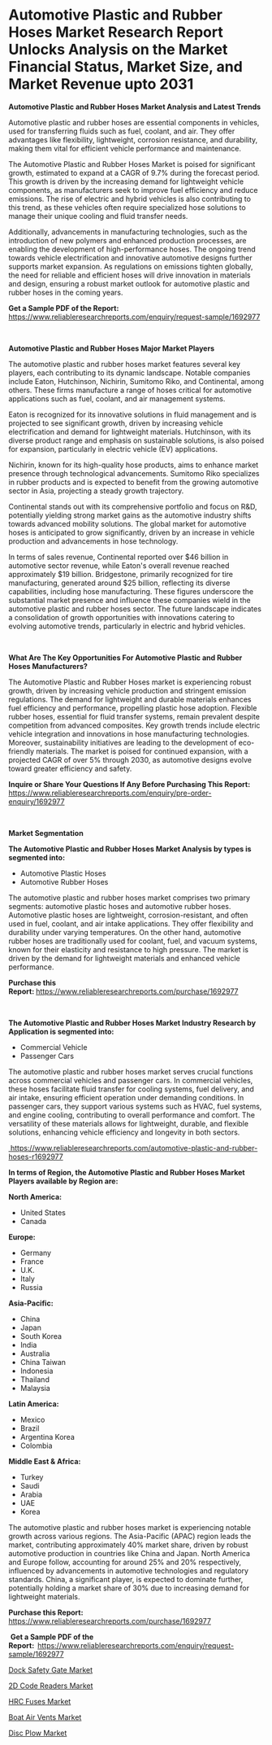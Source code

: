<p><h1>Automotive Plastic and Rubber Hoses Market Research Report Unlocks Analysis on the Market Financial Status, Market Size, and Market Revenue upto 2031</h1></p><p><strong>Automotive Plastic and Rubber Hoses Market Analysis and Latest Trends</strong></p>
<p><p>Automotive plastic and rubber hoses are essential components in vehicles, used for transferring fluids such as fuel, coolant, and air. They offer advantages like flexibility, lightweight, corrosion resistance, and durability, making them vital for efficient vehicle performance and maintenance. </p><p>The Automotive Plastic and Rubber Hoses Market is poised for significant growth, estimated to expand at a CAGR of 9.7% during the forecast period. This growth is driven by the increasing demand for lightweight vehicle components, as manufacturers seek to improve fuel efficiency and reduce emissions. The rise of electric and hybrid vehicles is also contributing to this trend, as these vehicles often require specialized hose solutions to manage their unique cooling and fluid transfer needs.</p><p>Additionally, advancements in manufacturing technologies, such as the introduction of new polymers and enhanced production processes, are enabling the development of high-performance hoses. The ongoing trend towards vehicle electrification and innovative automotive designs further supports market expansion. As regulations on emissions tighten globally, the need for reliable and efficient hoses will drive innovation in materials and design, ensuring a robust market outlook for automotive plastic and rubber hoses in the coming years.</p></p>
<p><strong>Get a Sample PDF of the Report:&nbsp;</strong> <a href="https://www.reliableresearchreports.com/enquiry/request-sample/1692977?utm_campaign=121&utm_medium=2&utm_source=Github&utm_content=ia&utm_term=20102024&utm_id=automotive-plastic-and-rubber-hoses">https://www.reliableresearchreports.com/enquiry/request-sample/1692977</a></p>
<p>&nbsp;</p>
<p><strong>Automotive Plastic and Rubber Hoses Major Market Players</strong></p>
<p><p>The automotive plastic and rubber hoses market features several key players, each contributing to its dynamic landscape. Notable companies include Eaton, Hutchinson, Nichirin, Sumitomo Riko, and Continental, among others. These firms manufacture a range of hoses critical for automotive applications such as fuel, coolant, and air management systems.</p><p>Eaton is recognized for its innovative solutions in fluid management and is projected to see significant growth, driven by increasing vehicle electrification and demand for lightweight materials. Hutchinson, with its diverse product range and emphasis on sustainable solutions, is also poised for expansion, particularly in electric vehicle (EV) applications.</p><p>Nichirin, known for its high-quality hose products, aims to enhance market presence through technological advancements. Sumitomo Riko specializes in rubber products and is expected to benefit from the growing automotive sector in Asia, projecting a steady growth trajectory. </p><p>Continental stands out with its comprehensive portfolio and focus on R&D, potentially yielding strong market gains as the automotive industry shifts towards advanced mobility solutions. The global market for automotive hoses is anticipated to grow significantly, driven by an increase in vehicle production and advancements in hose technology.</p><p>In terms of sales revenue, Continental reported over $46 billion in automotive sector revenue, while Eaton's overall revenue reached approximately $19 billion. Bridgestone, primarily recognized for tire manufacturing, generated around $25 billion, reflecting its diverse capabilities, including hose manufacturing. These figures underscore the substantial market presence and influence these companies wield in the automotive plastic and rubber hoses sector. The future landscape indicates a consolidation of growth opportunities with innovations catering to evolving automotive trends, particularly in electric and hybrid vehicles.</p></p>
<p>&nbsp;</p>
<p><strong>What Are The Key Opportunities For Automotive Plastic and Rubber Hoses Manufacturers?</strong></p>
<p><p>The Automotive Plastic and Rubber Hoses market is experiencing robust growth, driven by increasing vehicle production and stringent emission regulations. The demand for lightweight and durable materials enhances fuel efficiency and performance, propelling plastic hose adoption. Flexible rubber hoses, essential for fluid transfer systems, remain prevalent despite competition from advanced composites. Key growth trends include electric vehicle integration and innovations in hose manufacturing technologies. Moreover, sustainability initiatives are leading to the development of eco-friendly materials. The market is poised for continued expansion, with a projected CAGR of over 5% through 2030, as automotive designs evolve toward greater efficiency and safety.</p></p>
<p><strong>Inquire or Share Your Questions If Any Before Purchasing This Report:</strong> <a href="https://www.reliableresearchreports.com/enquiry/pre-order-enquiry/1692977?utm_campaign=121&utm_medium=2&utm_source=Github&utm_content=ia&utm_term=20102024&utm_id=automotive-plastic-and-rubber-hoses">https://www.reliableresearchreports.com/enquiry/pre-order-enquiry/1692977</a></p>
<p>&nbsp;</p>
<p><strong>Market Segmentation</strong></p>
<p><strong>The Automotive Plastic and Rubber Hoses Market Analysis by types is segmented into:</strong></p>
<p><ul><li>Automotive Plastic Hoses</li><li>Automotive Rubber Hoses</li></ul></p>
<p><p>The automotive plastic and rubber hoses market comprises two primary segments: automotive plastic hoses and automotive rubber hoses. Automotive plastic hoses are lightweight, corrosion-resistant, and often used in fuel, coolant, and air intake applications. They offer flexibility and durability under varying temperatures. On the other hand, automotive rubber hoses are traditionally used for coolant, fuel, and vacuum systems, known for their elasticity and resistance to high pressure. The market is driven by the demand for lightweight materials and enhanced vehicle performance.</p></p>
<p><strong>Purchase this Report:&nbsp;</strong><a href="https://www.reliableresearchreports.com/purchase/1692977?utm_campaign=121&utm_medium=2&utm_source=Github&utm_content=ia&utm_term=20102024&utm_id=automotive-plastic-and-rubber-hoses">https://www.reliableresearchreports.com/purchase/1692977</a></p>
<p>&nbsp;</p>
<p><strong>The Automotive Plastic and Rubber Hoses Market Industry Research by Application is segmented into:</strong></p>
<p><ul><li>Commercial Vehicle</li><li>Passenger Cars</li></ul></p>
<p><p>The automotive plastic and rubber hoses market serves crucial functions across commercial vehicles and passenger cars. In commercial vehicles, these hoses facilitate fluid transfer for cooling systems, fuel delivery, and air intake, ensuring efficient operation under demanding conditions. In passenger cars, they support various systems such as HVAC, fuel systems, and engine cooling, contributing to overall performance and comfort. The versatility of these materials allows for lightweight, durable, and flexible solutions, enhancing vehicle efficiency and longevity in both sectors.</p></p>
<p><a href="https://www.reliableresearchreports.com/automotive-plastic-and-rubber-hoses-r1692977?utm_campaign=121&utm_medium=2&utm_source=Github&utm_content=ia&utm_term=20102024&utm_id=automotive-plastic-and-rubber-hoses">&nbsp;https://www.reliableresearchreports.com/automotive-plastic-and-rubber-hoses-r1692977</a></p>
<p><strong>In terms of Region, the Automotive Plastic and Rubber Hoses Market Players available by Region are:</strong></p>
<p>
    <p> <strong> North America: </strong>
        <ul>
            <li>United States</li>
            <li>Canada</li>
        </ul>
        </p> 
    <p> <strong> Europe: </strong>
        <ul>
            <li>Germany</li>
            <li>France</li>
            <li>U.K.</li>
            <li>Italy</li>
            <li>Russia</li>
        </ul>
        </p> 
    <p> <strong> Asia-Pacific: </strong>
        <ul>
            <li>China</li>
            <li>Japan</li>
            <li>South Korea</li>
            <li>India</li>
            <li>Australia</li>
            <li>China Taiwan</li>
            <li>Indonesia</li>
            <li>Thailand</li>
            <li>Malaysia</li>
        </ul>
        </p> 
    <p> <strong> Latin America: </strong>
        <ul>
            <li>Mexico</li>
            <li>Brazil</li>
            <li>Argentina Korea</li>
            <li>Colombia</li>
        </ul>
        </p> 
    <p> <strong> Middle East & Africa: </strong>
        <ul>
            <li>Turkey</li>
            <li>Saudi</li>
            <li>Arabia</li>
            <li>UAE</li>
            <li>Korea</li>
        </ul>
    </p>
    </p>
<p><p>The automotive plastic and rubber hoses market is experiencing notable growth across various regions. The Asia-Pacific (APAC) region leads the market, contributing approximately 40% market share, driven by robust automotive production in countries like China and Japan. North America and Europe follow, accounting for around 25% and 20% respectively, influenced by advancements in automotive technologies and regulatory standards. China, a significant player, is expected to dominate further, potentially holding a market share of 30% due to increasing demand for lightweight materials.</p></p>
<p><strong>Purchase this Report: </strong><a href="https://www.reliableresearchreports.com/purchase/1692977?utm_campaign=121&utm_medium=2&utm_source=Github&utm_content=ia&utm_term=20102024&utm_id=automotive-plastic-and-rubber-hoses">https://www.reliableresearchreports.com/purchase/1692977</a></p>
<p>&nbsp;<strong>Get a Sample PDF of the Report:&nbsp;&nbsp;</strong><a href="https://www.reliableresearchreports.com/enquiry/request-sample/1692977?utm_campaign=121&utm_medium=2&utm_source=Github&utm_content=ia&utm_term=20102024&utm_id=automotive-plastic-and-rubber-hoses">https://www.reliableresearchreports.com/enquiry/request-sample/1692977</a></p>
<p><strong></strong></p>
<p><p><a href="https://www.linkedin.com/pulse/global-dock-safety-gate-market-forecast-2024-2031-trends-loone?utm_campaign=121&utm_medium=2&utm_source=Github&utm_content=ia&utm_term=20102024&utm_id=automotive-plastic-and-rubber-hoses">Dock Safety Gate Market</a></p><p><a href="https://issuu.com/reportprime-2/docs/2d-code-readers-market-size-2030.pp_ffd736db364a8f?utm_campaign=121&utm_medium=2&utm_source=Github&utm_content=ia&utm_term=20102024&utm_id=automotive-plastic-and-rubber-hoses">2D Code Readers Market</a></p><p><a href="https://github.com/lambertr3e8v/Market-Research-Report-List-1/blob/main/hrc-fuses-market.md?utm_campaign=121&utm_medium=2&utm_source=Github&utm_content=ia&utm_term=20102024&utm_id=automotive-plastic-and-rubber-hoses">HRC Fuses Market</a></p><p><a href="https://issuu.com/reportprime-2/docs/boat-air-vents-market-size-2030.ppt_348289827b6de5?utm_campaign=121&utm_medium=2&utm_source=Github&utm_content=ia&utm_term=20102024&utm_id=automotive-plastic-and-rubber-hoses">Boat Air Vents Market</a></p><p><a href="https://www.linkedin.com/pulse/global-disc-plow-nexus-sector-confluences-regional-catalysts-scfie?utm_campaign=121&utm_medium=2&utm_source=Github&utm_content=ia&utm_term=20102024&utm_id=automotive-plastic-and-rubber-hoses">Disc Plow Market</a></p></p>